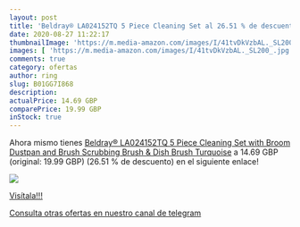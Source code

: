 ```yaml
---
layout: post
title: 'Beldray® LA024152TQ 5 Piece Cleaning Set al 26.51 % de descuento'
date: 2020-08-27 11:22:17
thumbnailImage: 'https://m.media-amazon.com/images/I/41tvDkVzbAL._SL200_.jpg'
images: [ 'https://m.media-amazon.com/images/I/41tvDkVzbAL._SL200_.jpg' ]
comments: true
category: ofertas
author: ring
slug: B01GG7I868
description:
actualPrice: 14.69 GBP
comparePrice: 19.99 GBP
inStock: true
---
```


Ahora mismo tienes [Beldray® LA024152TQ 5 Piece Cleaning Set with Broom  Dustpan and Brush  Scrubbing Brush & Dish Brush  Turquoise](https://www.amazon.com/dp/B01GG7I868/?tag=redken08-20) a 14.69 GBP (original: 19.99 GBP) (26.51 %  de descuento) en el siguiente enlace!

[![](https://m.media-amazon.com/images/I/41tvDkVzbAL._SL200_.jpg)](https://www.amazon.com/dp/B01GG7I868/?tag=redken08-20)

[Visítala!!!](https://www.amazon.com/dp/B01GG7I868/?tag=redken08-20)

[Consulta otras ofertas en nuestro canal de telegram](https://t.me/s/ofertas25)
